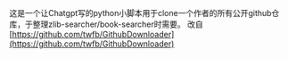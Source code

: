 这是一个让Chatgpt写的python小脚本用于clone一个作者的所有公开github仓库，于整理zlib-searcher/book-searcher时需要。
改自 [https://github.com/twfb/GithubDownloader](https://github.com/twfb/GithubDownloader) 
